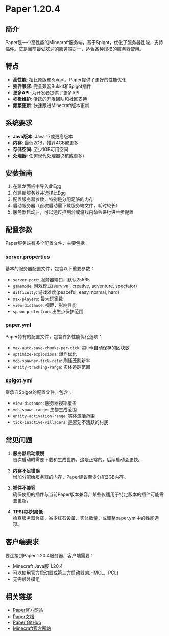 # Paper 1.20.4

## 简介

Paper是一个高性能的Minecraft服务端，基于Spigot，优化了服务器性能，支持插件。它是目前最受欢迎的服务端之一，适合各种规模的服务器使用。

## 特点

- **高性能**: 相比原版和Spigot，Paper提供了更好的性能优化
- **插件兼容**: 完全兼容Bukkit和Spigot插件
- **更多API**: 为开发者提供了更多API
- **积极维护**: 活跃的开发团队和社区支持
- **频繁更新**: 快速跟进Minecraft版本更新

## 系统要求

- **Java版本**: Java 17或更高版本
- **内存**: 最低2GB，推荐4GB或更多
- **存储空间**: 至少1GB可用空间
- **处理器**: 任何现代处理器(2核或更多)

## 安装指南

1. 在翼龙面板中导入此Egg
2. 创建新服务器并选择此Egg
3. 配置服务器参数，特别是分配足够的内存
4. 启动服务器（首次启动需下载服务端文件，耗时较长）
5. 服务器启动后，可以通过控制台或游戏内命令进行进一步配置

## 配置参数

Paper服务端有多个配置文件，主要包括：

### server.properties

基本的服务器配置文件，包含以下重要参数：

- `server-port`: 服务器端口，默认25565
- `gamemode`: 游戏模式(survival, creative, adventure, spectator)
- `difficulty`: 游戏难度(peaceful, easy, normal, hard)
- `max-players`: 最大玩家数
- `view-distance`: 视距，影响性能
- `spawn-protection`: 出生点保护范围

### paper.yml

Paper特有的配置文件，包含许多性能优化选项：

- `max-auto-save-chunks-per-tick`: 每tick自动保存的区块数
- `optimize-explosions`: 爆炸优化
- `mob-spawner-tick-rate`: 刷怪笼刷新率
- `entity-tracking-range`: 实体追踪范围

### spigot.yml

继承自Spigot的配置文件，包含：

- `view-distance`: 服务器视距覆盖
- `mob-spawn-range`: 生物生成范围
- `entity-activation-range`: 实体激活范围
- `tick-inactive-villagers`: 是否刻不活跃的村民

## 常见问题

1. **服务器启动缓慢**  
   首次启动时需要下载和生成世界，这是正常的。后续启动会更快。

2. **内存不足错误**  
   增加分配给服务器的内存，Paper建议至少分配2GB内存。

3. **插件不兼容**  
   确保使用的插件与当前Paper版本兼容。某些仅适用于特定版本的插件可能需要更新。

4. **TPS(每秒刻)低**  
   检查服务器负载，减少红石设备、实体数量，或调整paper.yml中的性能选项。

## 客户端要求

要连接到Paper 1.20.4服务器，客户端需要：

- Minecraft Java版 1.20.4
- 可以使用官方启动器或第三方启动器(如HMCL、PCL)
- 无需额外模组

## 相关链接

- [Paper官方网站](https://papermc.io/)
- [Paper文档](https://docs.papermc.io/)
- [Paper GitHub](https://github.com/PaperMC/Paper)
- [Minecraft官方网站](https://www.minecraft.net/) 
